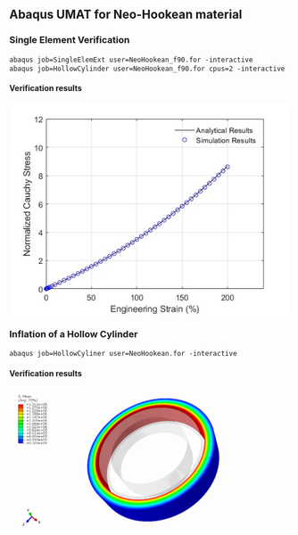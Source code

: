 ## Abaqus UMAT for Neo-Hookean material

### Single Element Verification
```
abaqus job=SingleElemExt user=NeoHookean_f90.for -interactive
abaqus job=HollowCylinder user=NeoHookean_f90.for cpus=2 -interactive
```

#### Verification results
<div align=center>
<img src="https://github.com/brightfrank1999/abaqus-umat/blob/main/NeoHookean/imgs/Verification.jpg">
</div>

### Inflation of a Hollow Cylinder
```
abaqus job=HollowCyliner user=NeoHookean.for -interactive
```

#### Verification results
<div align=center>
<img src="https://github.com/brightfrank1999/abaqus-umat/blob/main/NeoHookean/imgs/HollowCylinder.png">
</div>
